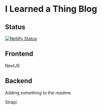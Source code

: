 # I Learned a Thing Blog

## Status

[![Netlify Status](https://api.netlify.com/api/v1/badges/30345bab-0e42-451d-a353-3689960ef4e3/deploy-status)](https://app.netlify.com/sites/ilearnedathing/deploys)

## Frontend

NextJS

## Backend

Adding something to the readme

Strapi

